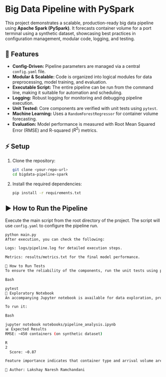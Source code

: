 # Big Data Pipeline with PySpark

This project demonstrates a scalable, production-ready big data pipeline using **Apache Spark (PySpark)**. It forecasts container volume for a port terminal using a synthetic dataset, showcasing best practices in configuration management, modular code, logging, and testing.

## 🚀 Features
- **Config-Driven:** Pipeline parameters are managed via a central `config.yaml` file.
- **Modular & Scalable:** Code is organized into logical modules for data preprocessing, model training, and evaluation.
- **Executable Script:** The entire pipeline can be run from the command line, making it suitable for automation and scheduling.
- **Logging:** Robust logging for monitoring and debugging pipeline execution.
- **Unit Tested:** Core components are verified with unit tests using `pytest`.
- **Machine Learning:** Uses a `RandomForestRegressor` for container volume forecasting.
- **Evaluation:** Model performance is measured with Root Mean Squared Error (RMSE) and R-squared ($R^2$) metrics.

<!-- ## 📂 Project Structure
bigdata-pipeline-spark/
│── README.md
│── requirements.txt
│── main.py                 # Main executable script
│── config.yaml             # Configuration file
│── notebooks/
│   └── pipeline_analysis.ipynb
│── src/
│   ├── data_preprocessing.py
│   ├── model_training.py
│   └── evaluation.py
│── data/
│   └── container_data.csv
│── results/
│   └── metrics.txt
│── logs/
│   └── pipeline.log
└── tests/
└── test_data_preprocessing.py -->


## ⚡ Setup

1.  Clone the repository:
    ```bash
    git clone <your-repo-url>
    cd bigdata-pipeline-spark
    ```

2.  Install the required dependencies:
    ```bash
    pip install -r requirements.txt
    ```

## ▶️ How to Run the Pipeline

Execute the main script from the root directory of the project. The script will use `config.yaml` to configure the pipeline run.

```bash
python main.py
After execution, you can check the following:

Logs: logs/pipeline.log for detailed execution steps.

Metrics: results/metrics.txt for the final model performance.

🧪 How to Run Tests
To ensure the reliability of the components, run the unit tests using pytest:

Bash

pytest
📓 Exploratory Notebook
An accompanying Jupyter notebook is available for data exploration, prototyping, and visualization. It utilizes the same modular functions from the src/ directory.

To run it:

Bash

jupyter notebook notebooks/pipeline_analysis.ipynb
📊 Expected Results
RMSE: ~450 containers (on synthetic dataset)

R 
2
  Score: ~0.87

Feature importance indicates that container type and arrival volume are the strongest predictors.

📝 Author: Lakshay Naresh Ramchandani